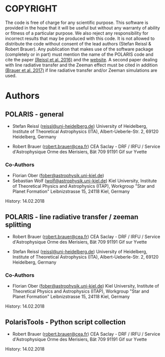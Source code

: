 # COPYRIGHT

The code is free of charge for any scientific purpose.
This software is provided in the hope that it will be useful but without any warranty of ability or fitness of a particular purpose.
We also reject any responsibility for incorrect results that may be  produced with this code.
It is not allowed to distribute the code without consent of the lead authors (Stefan Reissl & Robert Brauer).
Any publication that makes use of the software package (completely or in part) must mention the name of the POLARIS code and cite the paper [(Reissl et al. 2016)](https://ui.adsabs.harvard.edu/abs/2016A%2526A...593A..87R) and the [website](http://www1.astrophysik.uni-kiel.de/~polaris).
A second paper dealing with line radiative transfer and the Zeeman effect must be cited in addition [(Brauer et al. 2017)](https://ui.adsabs.harvard.edu/abs/2017A%2526A...601A..90B) if line radiative transfer and/or Zeeman simulations are used.

# Authors

## POLARIS - general

- Stefan Reissl (reissl@uni-heidelberg.de)
University of Heidelberg, Institute of Theoretical Astrophysics (ITA),
Albert-Ueberle-Str. 2, 69120 Heidelberg, Germany

- Robert Brauer (robert.brauer@cea.fr)
CEA Saclay - DRF / IRFU / Service d'Astrophysique
Orme des Merisiers, Bât 709
91191 Gif sur Yvette

### Co-Authors

- Florian Ober (fober@astrophysik.uni-kiel.de)
- Sebastian Wolf (wolf@astrophysik.uni-kiel.de)
Kiel University, Institute of Theoretical Physics and Astrophysics (ITAP),
Workgroup "Star and Planet Formation"
Leibnizstrasse 15, 24118 Kiel, Germany

History:   14.02.2018

## POLARIS - line radiative transfer / zeeman splitting

- Robert Brauer (robert.brauer@cea.fr)
CEA Saclay - DRF / IRFU / Service d'Astrophysique
Orme des Merisiers, Bât 709
91191 Gif sur Yvette

- Stefan Reissl (reissl@uni-heidelberg.de)
University of Heidelberg, Institute of Theoretical Astrophysics (ITA),
Albert-Ueberle-Str. 2, 69120 Heidelberg, Germany

### Co-Authors

- Florian Ober (fober@astrophysik.uni-kiel.de)
Kiel University, Institute of Theoretical Physics and Astrophysics (ITAP),
Workgroup "Star and Planet Formation"
Leibnizstrasse 15, 24118 Kiel, Germany

History:   14.02.2018

## PolarisTools - Python script collection

- Robert Brauer (robert.brauer@cea.fr)
CEA Saclay - DRF / IRFU / Service d'Astrophysique
Orme des Merisiers, Bât 709
91191 Gif sur Yvette

History:   14.02.2018

